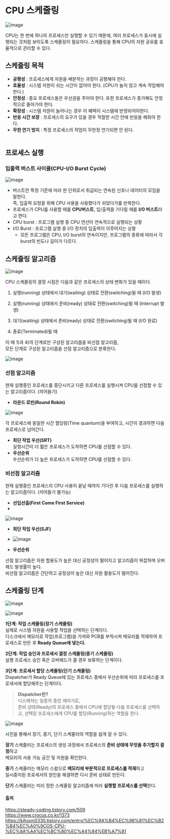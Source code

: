# CPU 스케줄링
![image](https://github.com/dlrkdus/CS_STUDY/assets/99721126/8caf48af-eefe-4a60-8e78-645047780e0e)

CPU는 한 번에 하나의 프로세스만 실행할 수 있기 때문에, 여러 프로세스가 동시에 실행되는 것처럼 보이도록 스케줄링이 필요하다.
스케줄링을 통해 CPU의 자원 공유를 효율적으로 관리할 수 있다.

## 스케줄링 목적 

- **공평성** : 프로세스에게 자원을 배분하는 과정이 공평해야 한다.
- **효율성** : 시스템 자원이 쉬는 시간이 없어야 한다. (CPU가 놀지 않고 계속 작업해야한다.)
- **안정성** : 중요 프로세스들은 우선권을 주어야 한다. 또한 프로세스가 증가해도 안정적으로 돌아가야 한다.
- **확장성** : 시스템 자원이 늘어나는 경우 이 혜택이 시스템에 반영되어야한다.
- **반응 시간 보장** : 프로세스의 요구가 있을 경우 적절한 시간 안에 반응을 해줘야 한다.
- **무한 연기 방지** : 특정 프로세스의 작업이 무한정 연기되면 안 된다.<br><br>

## 프로세스 실행
### 입출력 버스트 사이클(CPU-I/O Burst Cycle)
![image](https://github.com/dlrkdus/CS_STUDY/assets/99721126/5b091c36-b2f7-4a11-8ac7-1e74fe811a93)

- 버스트란 특정 기준에 따라 한 단위로서 취급되는 연속된 신호나 데이터의 모임을 말한다.<br>
즉, 입출력 요청을 위해 CPU 사용을 사용했다가 쉬었다가를 반복한다.
- 프로세스가 CPU를 사용할 때를 **CPU버스트**, 입/출력을 기다릴 때를 **I/O 버스트**라고 한다.
- CPU burst : 프로그램 실행 중 CPU 연산이 연속적으로 실행되는 상황
- I/O Burst : 프로그램 실행 중 I/O 장치의 입출력이 이루어지는 상황
  - 모든 프로그램은 CPU, I/O burst의 연속이지만, 프로그램의 종류에 따라서 각 burst의 빈도나 길이가 다르다.


## 스케줄링 알고리즘 
![image](https://github.com/dlrkdus/CS_STUDY/assets/99721126/1d4aae07-214d-4711-ac40-6d681560327c)

CPU 스케줄링의 결정 시점은 다음과 같은 프로세스의 상태 변화가 있을 때이다.

1) 실행(running) 상태에서 대기(waiting) 상태로 전환(switching)될 때 (I/O 발생)

2) 실행(running) 상태에서 준비(ready) 상태로 전환(switching)될 때 (Interrupt 발생)

3) 대기(waiting) 상태에서 준비(ready) 상태로 전환(switching)될 때 (I/O 완료)

4) 종료(Terminated)될 때

이 때 1)과 4)의 단계로만 구성된 알고리즘을 비선점 알고리즘, <br>
모든 단계로 구성된 알고리즘을 선점 알고리즘으로 분류한다.

![image](https://github.com/dlrkdus/CS_STUDY/assets/99721126/ec608dd4-4eff-46fc-87d0-c374ae5966c4)

### 선점 알고리즘
 현재 실행중인 프로세스를 중단시키고 다른 프로세스를 실행시켜 CPU를 선점할 수 있는 알고리즘이다. (끼어들기)
 
 - **라운드 로빈(Round Robin)** <br>
 
 ![image](https://github.com/dlrkdus/CS_STUDY/assets/99721126/e5412df1-e57f-499b-8a61-293c05cee048)

   각 프로세스에 동일한 시간 할당량(Time quantum)을 부여하고, 시간이 경과하면 다음 프로세스로 넘어간다.
 - **최단 작업 우선(SRT)** <br>
   실행시간이 더 짧은 프로세스가 도착하면 CPU를 선점할 수 있다.
 - **우선순위** <br>
   우선순위가 더 높은 프로세스가 도착하면 CPU를 선점할 수 있다.
### 비선점 알고리즘 
  현재 실행중인 프로세스의 CPU 사용이 끝날 때까지 기다린 후 다음 프로세스를 실행하는 알고리즘이다. (끼어들기 불가능)

  - **선입선출(First Come First Service)**
  - 
   ![image](https://github.com/dlrkdus/CS_STUDY/assets/99721126/09c39e62-1ae4-4340-97fc-ece94df4af64)

  - **최단 작업 우선(SJF)**
  - 
    ![image](https://github.com/dlrkdus/CS_STUDY/assets/99721126/765dfdef-d03f-4f2f-8a95-0b3534374b8e)

  - **우선순위**

선점 알고리즘은 자원 할용도가 높은 대신 공정성이 떨어지고 알고리즘이 복잡하며 오버헤드 발생률이 높다.   <br>
비선점 알고리즘은 간단하고 공정성이 높은 대신 자원 활용도가 떨어진다.

## 스케줄링 단계
![image](https://github.com/dlrkdus/CS_STUDY/assets/99721126/8b04021a-d439-48fb-843d-cbe9e5cfcbb6)

![image](https://github.com/dlrkdus/CS_STUDY/assets/99721126/5a679b6d-8461-4b37-a34b-343facbe8acd)


**1단계: 작업 스케줄링(장기 스케줄링)** <br>
  실제로 시스템 자원을 사용할 작업을 선택하는 단계이다.<br>
  디스크에서 메모리로 작업(프로그램)을 가져와 PCB를 부착시켜 메모리를 적재하여 프로세스로 만든 후 **Ready Queue에 넣는다.** <br>
  
**2단계: 작업 승인과 프로세서 결정 스케줄링(중기 스케줄링)** <br>
  실행 프로세스 승인 혹은 오버헤드가 클 경우 보류하는 단계이다. <br>
  
**3단계: 프로세서 할당 스케줄링(단기 스케줄링)** <br>
   Dispatcher가 Ready Queue에 있는 프로세스 중에서 우선순위에 따라 프로세스를 프로세서에 할당해주는 단계이다.
   > **Dispatcher란?** <br>
   > 디스패처는 일종의 중앙 제어기로,<br>
   > 준비 상태(Ready)의 프로세스 중에서 CPU에 할당될 다음 프로세스를 선택하고, 선택된 프로세스에게 CPU를 할당(Running)하는 역할을 한다.

![image](https://github.com/dlrkdus/CS_STUDY/assets/99721126/0f95b9f1-04c9-4fb6-8f8c-0a939d0c8762)

사진을 통해서 장기, 중기, 단기 스케줄러의 역할을 쉽게 알 수 있다.<br>

**장기** 스케줄러는 프로세스의 생성 과정에서 프로세스의 **준비 상태에 무엇을 추가할지 결정**하고<br> 메모리의 사용 가능 공간 및 자원을 확인한다.<br>

**중기** 스케줄러는 메모리 스왑으로 **메모리에 부분적으로 프로세스를 적재**하고<br> 일시중지된 프로세서의 원인을 해결하면 다시 준비 상태로 만든다.<br>

**단기** 스케줄러는 미리 정한 스케줄링 알고리즘에 따라 **실행할 프로세스를 선택**한다.




#### 출처
https://steady-coding.tistory.com/509 <br>
https://www.crocus.co.kr/1373
https://kjhoon0330.tistory.com/entry/%EC%9A%B4%EC%98%81%EC%B2%B4%EC%A0%9COS-CPU-%EC%8A%A4%EC%BC%80%EC%A4%84%EB%A7%81

  
